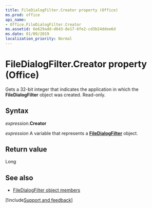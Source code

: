 ```yaml
---
title: FileDialogFilter.Creator property (Office)
ms.prod: office
api_name:
- Office.FileDialogFilter.Creator
ms.assetid: 6e629add-d643-8e17-6fe2-cd3b24ddee6d
ms.date: 01/09/2019
localization_priority: Normal
---
```



# FileDialogFilter.Creator property (Office)

Gets a 32-bit integer that indicates the application in which the **FileDialogFilter** object was created. Read-only.


## Syntax

_expression_.**Creator**

_expression_ A variable that represents a **[FileDialogFilter](Office.FileDialogFilter.md)** object.


## Return value

Long


## See also

- [FileDialogFilter object members](overview/library-reference/filedialogfilter-members-office.md)

[!include[Support and feedback](~/includes/feedback-boilerplate.md)]